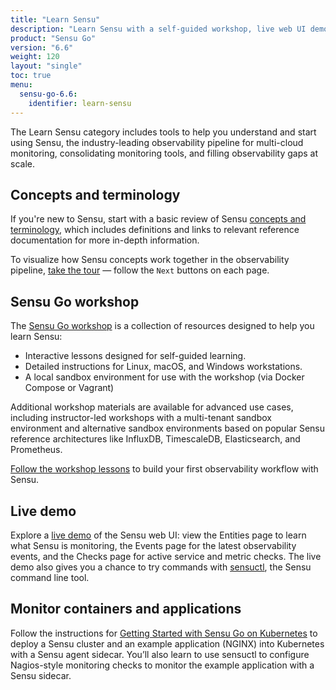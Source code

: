 ```yaml
---
title: "Learn Sensu"
description: "Learn Sensu with a self-guided workshop, live web UI demo, and a glossary of Sensu terminology with links to in-depth documentation."
product: "Sensu Go"
version: "6.6"
weight: 120
layout: "single"
toc: true
menu:
  sensu-go-6.6:
    identifier: learn-sensu
---
```


The Learn Sensu category includes tools to help you understand and start using Sensu, the industry-leading observability pipeline for multi-cloud monitoring, consolidating monitoring tools, and filling observability gaps at scale.

## Concepts and terminology

If you're new to Sensu, start with a basic review of Sensu [concepts and terminology][1], which includes definitions and links to relevant reference documentation for more in-depth information.

To visualize how Sensu concepts work together in the observability pipeline, [take the tour][6] &mdash; follow the `Next` buttons on each page.

## Sensu Go workshop

The [Sensu Go workshop][2] is a collection of resources designed to help you learn Sensu:

- Interactive lessons designed for self-guided learning.
- Detailed instructions for Linux, macOS, and Windows workstations.
- A local sandbox environment for use with the workshop (via Docker Compose or Vagrant)

Additional workshop materials are available for advanced use cases, including instructor-led workshops with a multi-tenant sandbox environment and alternative sandbox environments based on popular Sensu reference architectures like InfluxDB, TimescaleDB, Elasticsearch, and Prometheus.

[Follow the workshop lessons][4] to build your first observability workflow with Sensu.

## Live demo

Explore a [live demo][3] of the Sensu web UI: view the Entities page to learn what Sensu is monitoring, the Events page for the latest observability events, and the Checks page for active service and metric checks.
The live demo also gives you a chance to try commands with [sensuctl][8], the Sensu command line tool.

## Monitor containers and applications

Follow the instructions for [Getting Started with Sensu Go on Kubernetes][5] to deploy a Sensu cluster and an example application (NGINX) into Kubernetes with a Sensu agent sidecar.
You’ll also learn to use sensuctl to configure Nagios-style monitoring checks to monitor the example application with a Sensu sidecar.


[1]: concepts-terminology/
[2]: https://github.com/sensu/sensu-go-workshop
[3]: demo/
[4]: https://github.com/sensu/sensu-go-workshop#overview
[5]: https://github.com/sensu/sensu-k8s-quick-start
[6]: ../observability-pipeline/
[8]: ../sensuctl/
